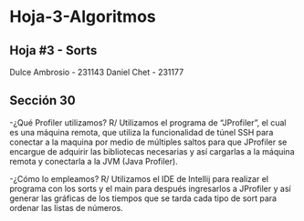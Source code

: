 # Hoja-3-Algoritmos
Hoja #3 - Sorts 
----------------------- 
Dulce Ambrosio - 231143 
Daniel Chet - 231177  

Sección 30
--------------------------
-¿Qué Profiler utilizamos?
R/ Utilizamos el programa de “JProfiler”, el cual es una máquina remota, que utiliza la funcionalidad de túnel SSH para conectar a la maquina por medio de múltiples saltos para que JProfiler se encargue de adquirir las bibliotecas necesarias y así cargarlas a la máquina remota y conectarla a la JVM (Java Profiler).

-¿Cómo lo empleamos?
R/ Utilizamos el IDE de Intellij para realizar el programa con los sorts y el main para después ingresarlos a JProfiler y así generar las gráficas de los tiempos que se tarda cada tipo de sort para ordenar las listas de números.
